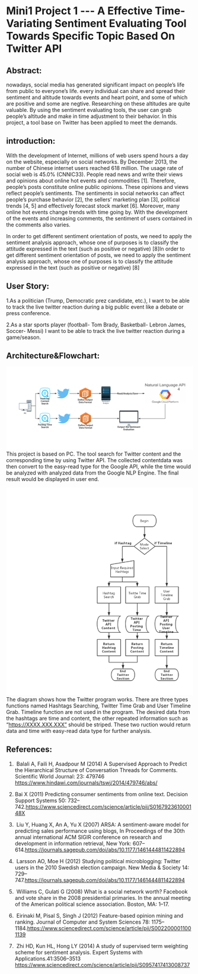 # Mini1 Project 1 --- A Effective Time-Variating Sentiment Evaluating Tool Towards Specific Topic Based On Twitter API

<h2>Abstract:</h2>
nowadays, social media has generated significant impact on people’s life from public to everyone’s life. 	every individual can share and spread their sentiment and altitude towards events and heart point, and some of which are positive and some are negtive. Researching on these altitudes are quite valuable.  By using the sentiment evaluating tools, the user can grab people’s altitude and make in time adjustment to their behavior. In this project, a tool base on Twitter has been applied to meet the demands. 


<h2>introduction:</h2>
With the development of Internet, millions of web users spend hours a day on the website, especially on social networks. By December 2013, the number of Chinese internet users reached 618 million. The usage rate of social web is 45.0% (CNNIC33). People read news and write their views and opinions about online hot events and commodities [1]. Therefore, people’s posts constitute online public opinions. These opinions and views reflect people’s sentiments. The sentiments in social networks can affect people’s purchase behavior [2], the sellers’ marketing plan [3], political trends [4, 5] and effectively forecast stock market [6]. Moreover, many online hot events change trends with time going by. With the development of the events and increasing comments, the sentiment of users contained in the comments also varies.

In order to get different sentiment orientation of posts, we need to apply the sentiment analysis approach, whose one of purposes is to classify the attitude expressed in the text (such as positive or negative) [8]In order to get different sentiment orientation of posts, we need to apply the sentiment analysis approach, whose one of purposes is to classify the attitude expressed in the text (such as positive or negative) [8]

<h2>User Story:</h2>
 1.As a politician (Trump, Democratic prez candidate, etc.), I want to be able to track the live twitter reaction during       a big public event like a debate or press conference.  
 
 2.As a star sports player (football- Tom Brady, Basketball- Lebron James, Soccer- Messi) I want to be able to track the live twitter reaction during a game/season.
 
<h2>Architecture&Flowchart:</h2>
 


![image](https://github.com/mbu54/mini1/blob/master/IMG/Architecture.jpg) 
This project is based on PC. The tool search for Twitter content and the corresponding	time by using Twitter API. The collected contentdata was then convert to the easy-read type for the Google API, while the time would be analyzed with analyzed data from the Google NLP Engine. The final result would be displayed in user end.

![image](https://github.com/mbu54/mini1/blob/master/IMG/EC601_py.jpg)
The diagram shows how the Twitter program works. There are three types functions named Hashtags Searching,  Twitter Time Grab and User Timeline Grab. Timeline function are not used in the program. The desired data from the hashtags are time and content, the other repeated information such as “https://XXXX.XXX.XXX” should be striped. These two ruction would return data and time with easy-read data type for further analysis.


 
  
<h2>References:</h2>

1.  Balali A, Faili H, Asadpour M (2014) A Supervised Approach to Predict the Hierarchical Structure of Conversation Threads for Comments. Scientific World Journal: 23: 479746  https://www.hindawi.com/journals/tswj/2014/479746/abs/  
2. Bai X (2011) Predicting consumer sentiments from online text. Decision Support Systems 50: 732–742.https://www.sciencedirect.com/science/article/pii/S016792361000148X 
3.  Liu Y, Huang X, An A, Yu X (2007) ARSA: A sentiment-aware model for predicting sales performance using blogs, In Proceedings of the 30th annual international ACM SIGIR conference on research and development in information retrieval, New York: 607–614.https://journals.sagepub.com/doi/abs/10.1177/1461444811422894 
4.  Larsson AO, Moe H (2012) Studying political microblogging: Twitter users in the 2010 Swedish election campaign. New Media & Society 14: 729–747.https://journals.sagepub.com/doi/abs/10.1177/1461444811422894 
5.  Williams C, Gulati G (2008) What is a social network worth? Facebook and vote share in the 2008 presidential primaries. In the annual meeting of the American political science association. Boston, MA: 1–17. 	
6.  Eirinaki M, Pisal S, Singh J (2012) Feature-based opinion mining and ranking. Journal of Computer and System Sciences 78: 1175–1184.https://www.sciencedirect.com/science/article/pii/S0022000011001139 

7.  Zhi HD, Kun HL, Hong LY (2014) A study of supervised term weighting scheme for sentiment analysis. Expert Systems with Applications.41:3506–3513 https://www.sciencedirect.com/science/article/pii/S0957417413008737



			
      
 
   
   
